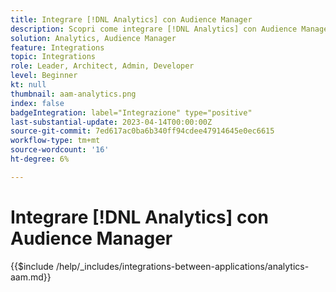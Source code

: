 ```yaml
---
title: Integrare [!DNL Analytics] con Audience Manager
description: Scopri come integrare [!DNL Analytics] con Audience Manager.
solution: Analytics, Audience Manager
feature: Integrations
topic: Integrations
role: Leader, Architect, Admin, Developer
level: Beginner
kt: null
thumbnail: aam-analytics.png
index: false
badgeIntegration: label="Integrazione" type="positive"
last-substantial-update: 2023-04-14T00:00:00Z
source-git-commit: 7ed617ac0ba6b340ff94cdee47914645e0ec6615
workflow-type: tm+mt
source-wordcount: '16'
ht-degree: 6%

---
```



# Integrare [!DNL Analytics] con Audience Manager

{{$include /help/_includes/integrations-between-applications/analytics-aam.md}}
